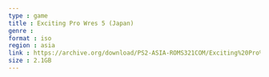 ```yaml
---
type : game
title : Exciting Pro Wres 5 (Japan)
genre : 
format : iso
region : asia
link : https://archive.org/download/PS2-ASIA-ROMS321COM/Exciting%20Pro%20Wres%205%20%28Japan%29.7z
size : 2.1GB
---
```


